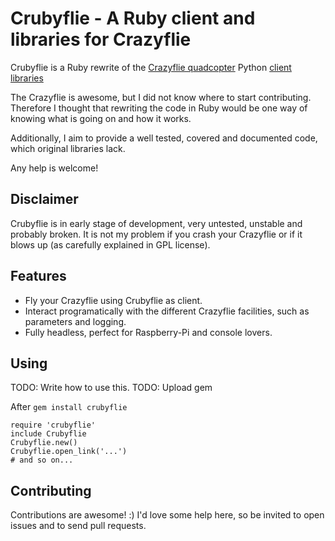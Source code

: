 Crubyflie - A Ruby client and libraries for Crazyflie
=====================================================

Crubyflie is a Ruby rewrite of the [Crazyflie quadcopter](http://www.bitcraze.se/category/crazyflie/) Python [client libraries](https://bitbucket.org/bitcraze/crazyflie-pc-client)

The Crazyflie is awesome, but I did not know where to start contributing. Therefore I thought that rewriting the code in Ruby would be one way of knowing what is going on and how it works.

Additionally, I aim to provide a well tested, covered and documented code, which original libraries lack.

Any help is welcome!

Disclaimer
----------

Crubyflie is in early stage of development, very untested, unstable and probably broken. It is not my problem if you crash your Crazyflie or if it blows up (as carefully explained in GPL license).

Features
--------

 * Fly your Crazyflie using Crubyflie as client.
 * Interact programatically with the different Crazyflie facilities, such as parameters and logging.
 * Fully headless, perfect for Raspberry-Pi and console lovers.

Using
-----
TODO: Write how to use this.
TODO: Upload gem

After `gem install crubyflie`

    require 'crubyflie'
    include Crubyflie
    Crubyflie.new()
    Crubyflie.open_link('...')
    # and so on...


Contributing
------------

Contributions are awesome! :) I'd love some help here, so be invited to open issues and to send pull requests.
